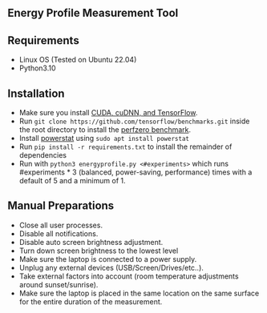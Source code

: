 ## Energy Profile Measurement Tool

## Requirements
- Linux OS (Tested on Ubuntu 22.04)
- Python3.10
<!-- - [psutil](https://pypi.org/project/psutil/)
- [tensorflow-model-optimization](https://www.tensorflow.org/model_optimization/guide/install)
- [python-bigquery](https://github.com/googleapis/python-bigquery)
- [cloud-tpu-client](https://pypi.org/project/cloud-tpu-client/) -->

## Installation
- Make sure you install [CUDA, cuDNN, and TensorFlow](https://www.tensorflow.org/install/pip#linux).
- Run `git clone https://github.com/tensorflow/benchmarks.git` inside the root directory to install the [perfzero benchmark](https://github.com/tensorflow/benchmarks).
- Install [powerstat](https://snapcraft.io/install/powerstat/ubuntu) using `sudo apt install powerstat`
- Run `pip install -r requirements.txt` to install the remainder of dependencies
- Run with `python3 energyprofile.py <#experiments>` which runs #experiments * 3 (balanced, power-saving, performance) times with a default of 5 and a minimum of 1.

## Manual Preparations
- Close all user processes.
- Disable all notifications.
- Disable auto screen brightness adjustment.
- Turn down screen brightness to the lowest level
- Make sure the laptop is connected to a power supply.
- Unplug any external devices (USB/Screen/Drives/etc..).
- Take external factors into account (room temperature adjustments around sunset/sunrise).
- Make sure the laptop is placed in the same location on the same surface for the entire duration of the measurement.
